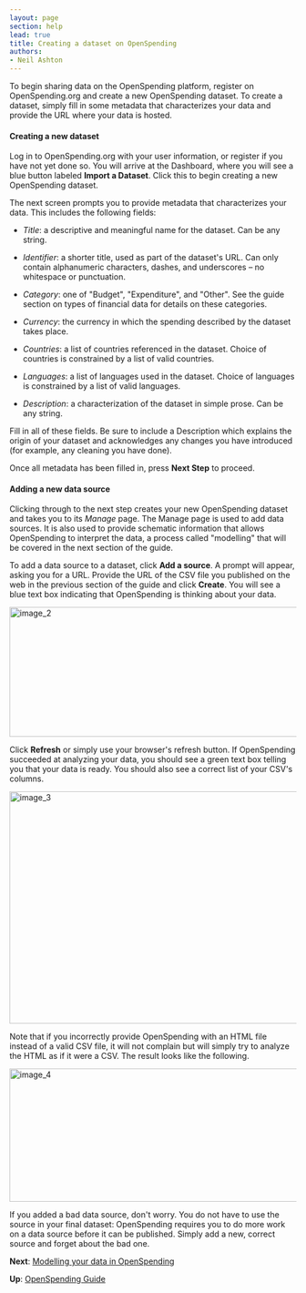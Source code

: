 ```yaml
---
layout: page
section: help
lead: true
title: Creating a dataset on OpenSpending
authors:
- Neil Ashton
---
```

To begin sharing data on the OpenSpending platform, register on OpenSpending.org and create a new OpenSpending dataset. To create a dataset, simply fill in some metadata that characterizes your data and provide the URL where your data is hosted.

#### Creating a new dataset

Log in to OpenSpending.org with your user information, or register if you have not yet done so. You will arrive at the Dashboard, where you will see a blue button labeled **Import a Dataset**. Click this to begin creating a new OpenSpending dataset.

The next screen prompts you to provide metadata that characterizes your data. This includes the following fields:

* *Title*: a descriptive and meaningful name for the dataset. Can be any string.

* *Identifier*: a shorter title, used as part of the dataset's URL. Can only contain alphanumeric characters, dashes, and underscores – no whitespace or punctuation.

* *Category*: one of "Budget", "Expenditure", and "Other". See the guide section on types of financial data for details on these categories.

* *Currency*: the currency in which the spending described by the dataset takes place.

* *Countries*: a list of countries referenced in the dataset. Choice of countries is constrained by a list of valid countries.

* *Languages*: a list of languages used in the dataset. Choice of languages is constrained by a list of valid languages.

* *Description*: a characterization of the dataset in simple prose. Can be any string.

Fill in all of these fields. Be sure to include a Description which explains the origin of your dataset and acknowledges any changes you have introduced (for example, any cleaning you have done).

Once all metadata has been filled in, press **Next Step** to proceed.

#### Adding a new data source

Clicking through to the next step creates your new OpenSpending dataset and takes you to its *Manage* page. The Manage page is used to add data sources. It is also used to provide schematic information that allows OpenSpending to interpret the data, a process called "modelling" that will be covered in the next section of the guide.

To add a data source to a dataset, click **Add a source**. A prompt will appear, asking you for a URL. Provide the URL of the CSV file you published on the web in the previous section of the guide and click **Create**. You will see a blue text box indicating that OpenSpending is thinking about your data.

<a href="http://blog.openspending.org/files/2013/08/image_2-e1375888360807.png"><img src="http://blog.openspending.org/files/2013/08/image_2-e1375888360807.png" alt="image_2" width="600" height="228" class="alignnone size-full wp-image-582" /></a>

Click **Refresh** or simply use your browser's refresh button. If OpenSpending succeeded at analyzing your data, you should see a green text box telling you that your data is ready. You should also see a correct list of your CSV's columns.

<a href="http://blog.openspending.org/files/2013/08/image_3-e1375888381459.png"><img src="http://blog.openspending.org/files/2013/08/image_3-e1375888381459.png" alt="image_3" width="600" height="408" class="alignnone size-full wp-image-583" /></a>

Note that if you incorrectly provide OpenSpending with an HTML file instead of a valid CSV file, it will not complain but will simply try to analyze the HTML as if it were a CSV. The result looks like the following.

<a href="http://blog.openspending.org/files/2013/08/image_4-e1375888407751.png"><img src="http://blog.openspending.org/files/2013/08/image_4-e1375888407751.png" alt="image_4" width="600" height="234" class="alignnone size-full wp-image-584" /></a>

If you added a bad data source, don't worry. You do not have to use the source in your final dataset: OpenSpending requires you to do more work on a data source before it can be published. Simply add a new, correct source and forget about the bad one.

**Next**: [Modelling your data in OpenSpending](../modelling-data/)

**Up**: [OpenSpending Guide](../)
